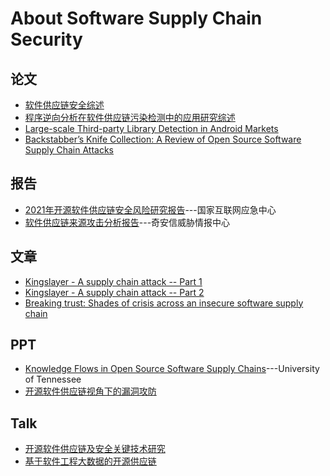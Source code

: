 # About Software Supply Chain Security

## 论文
- [软件供应链安全综述](http://jcs.iie.ac.cn/xxaqxb/ch/reader/create_pdf.aspx?file_no=20200106&flag=1&year_id=2020&quarter_id=1)
- [程序逆向分析在软件供应链污染检测中的应用研究综述](http://www.cnki.com.cn/Article/CJFDTotal-JSJY202001018.htm)
- [Large-scale Third-party Library Detection in Android Markets](https://faculty.ist.psu.edu/wu/papers/LibD-TSE-18.pdf)
- [Backstabber’s Knife Collection: A Review of Open Source Software Supply Chain Attacks](https://arxiv.org/abs/2005.09535)
## 报告
- [2021年开源软件供应链安全风险研究报告](https://www.cert.org.cn/publish/main/68/2021/20210630143431039414588/20210630143431039414588_.html)---国家互联网应急中心
- [软件供应链来源攻击分析报告](https://mp.weixin.qq.com/s/ypKn7uanv7oSDc4h8zvmgQ)---奇安信威胁情报中心
## 文章
- [Kingslayer - A supply chain attack -- Part 1](http://www.hackdog.me/article/Kingslayer-A_supply_chain_attack--Part_1.html)
- [Kingslayer - A supply chain attack -- Part 2](http://www.hackdog.me/article/Kingslayer-A_supply_chain_attack--Part_2.html)
- [Breaking trust: Shades of crisis across an insecure software supply chain](https://www.atlanticcouncil.org/in-depth-research-reports/report/breaking-trust-shades-of-crisis-across-an-insecure-software-supply-chain/)
## PPT
- [Knowledge Flows in Open Source Software Supply Chains](http://mockus.us/papers/nasac17.pdf)---University of Tennessee
- [开源软件供应链视角下的漏洞攻防](https://dl.ccf.org.cn/ppt/pptDetail.html?_ack=1&id=5598745104484352)
## Talk
- [开源软件供应链及安全关键技术研究](https://dl.ccf.org.cn/video/videoDetail.html?_ack=1&id=5584406698182656)
- [基于软件工程大数据的开源供应链](https://dl.ccf.org.cn/video/videoDetail.html?_ack=3&id=5531122079565830)
